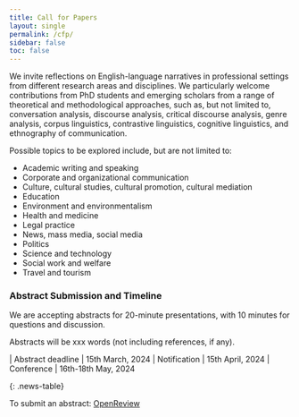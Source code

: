 ```yaml
---
title: Call for Papers
layout: single
permalink: /cfp/
sidebar: false
toc: false
---
```


We invite reflections on English-language narratives in professional settings from different research areas and disciplines. We particularly welcome contributions from PhD students and emerging scholars from a range of theoretical and methodological approaches, such as, but not limited to, conversation analysis, discourse analysis, critical discourse analysis, genre analysis, corpus linguistics, contrastive linguistics, cognitive linguistics, and ethnography of communication. 

Possible topics to be explored include, but are not limited to:

-	Academic writing and speaking
-	Corporate and organizational communication
-	Culture, cultural studies, cultural promotion, cultural mediation
-	Education
-	Environment and environmentalism
-	Health and medicine
-	Legal practice
-	News, mass media, social media
-	Politics
-	Science and technology
-	Social work and welfare
-	Travel and tourism 


### Abstract Submission and Timeline

We are accepting abstracts for 20-minute presentations, with 10 minutes for questions and discussion.

Abstracts will be xxx words (not including references, if any).


<style>
.news-table { font-size: .9em; table-layout: fixed;}
.news-table tr td:nth-child(1) { font-weight: bold; width: 10em; }
</style>
| Abstract deadline | 15th March, 2024
| Notification | 15th April, 2024
| Conference | 16th-18th May, 2024

{: .news-table}

To submit an abstract: [OpenReview](https://openreview.net/xxx)

